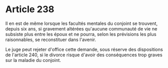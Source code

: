 # Article 238

Il en est de même lorsque les facultés mentales du conjoint se trouvent, depuis six ans, si gravement altérées qu'aucune communauté de vie ne subsiste plus entre les époux et ne pourra, selon les prévisions les plus raisonnables, se reconstituer dans l'avenir.

Le juge peut rejeter d'office cette demande, sous réserve des dispositions de l'article 240, si le divorce risque d'avoir des conséquences trop graves sur la maladie du conjoint.
